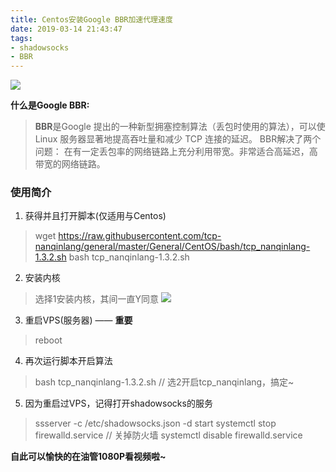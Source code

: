 ```yaml
---
title: Centos安装Google BBR加速代理速度
date: 2019-03-14 21:43:47
tags: 
- shadowsocks
- BBR
---
```


![](http://ww1.sinaimg.cn/large/79aa5f26gy1g1yybeui2zj20j806k461.jpg)

**什么是Google BBR:**
> **BBR**是Google 提出的一种新型拥塞控制算法（丢包时使用的算法），可以使 Linux 服务器显著地提高吞吐量和减少 TCP 连接的延迟。 
> BBR解决了两个问题： 在有一定丢包率的网络链路上充分利用带宽。非常适合高延迟，高带宽的网络链路。 


<!-- more -->

### 使用简介
1. 获得并且打开脚本(仅适用与Centos)
> wget https://raw.githubusercontent.com/tcp-nanqinlang/general/master/General/CentOS/bash/tcp_nanqinlang-1.3.2.sh
> bash tcp_nanqinlang-1.3.2.sh
2. 安装内核
> 选择1安装内核，其间一直Y同意 
![](http://ww1.sinaimg.cn/large/79aa5f26ly1g1irqlar4tj20hr064wej.jpg)
3. 重启VPS(服务器) —— **重要**
> reboot
4. 再次运行脚本开启算法
> bash tcp_nanqinlang-1.3.2.sh
> // 选2开启tcp_nanqinlang，搞定~
5. 因为重启过VPS，记得打开shadowsocks的服务
> ssserver -c /etc/shadowsocks.json -d start
> systemctl stop firewalld.service // 关掉防火墙
> systemctl disable firewalld.service

**自此可以愉快的在油管1080P看视频啦~**
